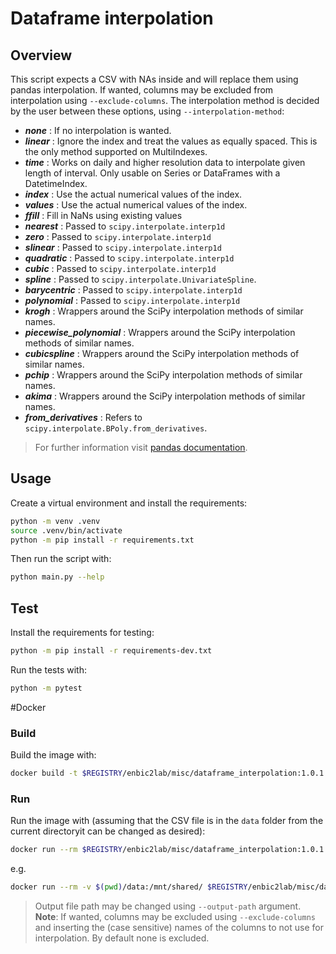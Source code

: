 # Dataframe interpolation

## Overview
This script expects a CSV with NAs inside and will replace them using pandas interpolation. If wanted, columns may be excluded from interpolation using `--exclude-columns`. The interpolation method is decided by the user between these options, using `--interpolation-method`:

* ***none*** : If no interpolation is wanted.
* ***linear*** : Ignore the index and treat the values as equally spaced. This is the only method supported on MultiIndexes.
* ***time*** : Works on daily and higher resolution data to interpolate given length of interval. Only usable on Series or DataFrames with a DatetimeIndex.
* ***index*** : Use the actual numerical values of the index.
* ***values*** : Use the actual numerical values of the index.
* ***ffill*** : Fill in NaNs using existing values
* ***nearest*** : Passed to `scipy.interpolate.interp1d`
* ***zero*** : Passed to `scipy.interpolate.interp1d`
* ***slinear*** : Passed to `scipy.interpolate.interp1d`
* ***quadratic*** : Passed to `scipy.interpolate.interp1d`
* ***cubic*** : Passed to `scipy.interpolate.interp1d`
* ***spline*** : Passed to `scipy.interpolate.UnivariateSpline`.
* ***barycentric*** : Passed to `scipy.interpolate.interp1d`
* ***polynomial*** : Passed to `scipy.interpolate.interp1d`
* ***krogh*** : Wrappers around the SciPy interpolation methods of similar names.
* ***piecewise_polynomial*** : Wrappers around the SciPy interpolation methods of similar names.
* ***cubicspline*** : Wrappers around the SciPy interpolation methods of similar names.
* ***pchip*** : Wrappers around the SciPy interpolation methods of similar names.
* ***akima*** : Wrappers around the SciPy interpolation methods of similar names.
* ***from_derivatives*** : Refers to `scipy.interpolate.BPoly.from_derivatives`.

> For further information visit [pandas documentation](https://pandas.pydata.org/docs/reference/api/pandas.DataFrame.interpolate.html).
        

## Usage
Create a virtual environment and install the requirements:

```sh
python -m venv .venv
source .venv/bin/activate
python -m pip install -r requirements.txt
```

Then run the script with:
```sh
python main.py --help
```

## Test
Install the requirements for testing:
```sh
python -m pip install -r requirements-dev.txt
```
Run the tests with:

```sh
python -m pytest
```
#Docker

### Build
Build the image with:

```sh
docker build -t $REGISTRY/enbic2lab/misc/dataframe_interpolation:1.0.1 .
```

### Run
Run the image with (assuming that the CSV file is in the `data` folder from the current directoryit can be changed as desired):

```sh
docker run --rm $REGISTRY/enbic2lab/misc/dataframe_interpolation:1.0.1 --help
```

e.g.
```sh
docker run --rm -v $(pwd)/data:/mnt/shared/ $REGISTRY/enbic2lab/misc/dataframe_interpolation:1.0.1 --filepath "/mnt/shared/input.csv" --delimiter ";" --interpolation-method linear
```
> Output file path may be changed using `--output-path` argument.
> **Note**: If wanted, columns may be excluded using `--exclude-columns` and inserting the (case sensitive) names of the columns to not use for interpolation. By default none is excluded.
